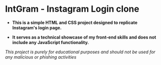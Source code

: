 # IntGram - Instagram Login clone

- **This is a simple HTML and CSS project designed to replicate Instagram's login page.**

- **It serves as a technical showcase of my front-end skills and does not include any JavaScript functionality.**

_This project is purely for educational purposes and should not be used for any malicious or phishing activities_
